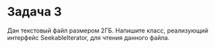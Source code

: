 Задача 3
=======

Дан текстовый файл размером 2ГБ. Напишите класс, реализующий интерфейс SeekableIterator, для чтения данного файла.

